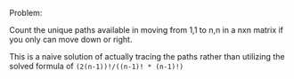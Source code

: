 Problem:

Count the unique paths available in moving from 1,1
to n,n in a nxn matrix if you only can move down
or right.

This is a naive solution of actually tracing the paths
rather than utilizing the solved formula of
`(2(n-1))!/((n-1)! * (n-1)!)`
